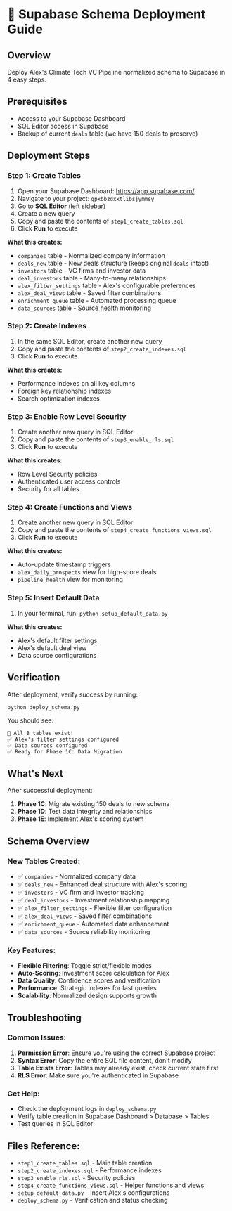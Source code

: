 # 🚀 Supabase Schema Deployment Guide

## Overview
Deploy Alex's Climate Tech VC Pipeline normalized schema to Supabase in 4 easy steps.

## Prerequisites
- Access to your Supabase Dashboard
- SQL Editor access in Supabase
- Backup of current `deals` table (we have 150 deals to preserve)

## Deployment Steps

### Step 1: Create Tables
1. Open your Supabase Dashboard: https://app.supabase.com/
2. Navigate to your project: `gpxbbzdxxtlibsjymmsy`
3. Go to **SQL Editor** (left sidebar)
4. Create a new query
5. Copy and paste the contents of `step1_create_tables.sql`
6. Click **Run** to execute

**What this creates:**
- `companies` table - Normalized company information
- `deals_new` table - New deals structure (keeps original `deals` intact)
- `investors` table - VC firms and investor data
- `deal_investors` table - Many-to-many relationships
- `alex_filter_settings` table - Alex's configurable preferences
- `alex_deal_views` table - Saved filter combinations
- `enrichment_queue` table - Automated processing queue
- `data_sources` table - Source health monitoring

### Step 2: Create Indexes
1. In the same SQL Editor, create another new query
2. Copy and paste the contents of `step2_create_indexes.sql`
3. Click **Run** to execute

**What this creates:**
- Performance indexes on all key columns
- Foreign key relationship indexes
- Search optimization indexes

### Step 3: Enable Row Level Security
1. Create another new query in SQL Editor
2. Copy and paste the contents of `step3_enable_rls.sql`
3. Click **Run** to execute

**What this creates:**
- Row Level Security policies
- Authenticated user access controls
- Security for all tables

### Step 4: Create Functions and Views
1. Create another new query in SQL Editor
2. Copy and paste the contents of `step4_create_functions_views.sql`
3. Click **Run** to execute

**What this creates:**
- Auto-update timestamp triggers
- `alex_daily_prospects` view for high-score deals
- `pipeline_health` view for monitoring

### Step 5: Insert Default Data
1. In your terminal, run: `python setup_default_data.py`

**What this creates:**
- Alex's default filter settings
- Alex's default deal view
- Data source configurations

## Verification

After deployment, verify success by running:
```bash
python deploy_schema.py
```

You should see:
```
🎉 All 8 tables exist!
✅ Alex's filter settings configured
✅ Data sources configured
✅ Ready for Phase 1C: Data Migration
```

## What's Next

After successful deployment:
1. **Phase 1C**: Migrate existing 150 deals to new schema
2. **Phase 1D**: Test data integrity and relationships
3. **Phase 1E**: Implement Alex's scoring system

## Schema Overview

### New Tables Created:
- ✅ `companies` - Normalized company data
- ✅ `deals_new` - Enhanced deal structure with Alex's scoring
- ✅ `investors` - VC firm and investor tracking
- ✅ `deal_investors` - Investment relationship mapping
- ✅ `alex_filter_settings` - Flexible filter configuration
- ✅ `alex_deal_views` - Saved filter combinations
- ✅ `enrichment_queue` - Automated data enhancement
- ✅ `data_sources` - Source reliability monitoring

### Key Features:
- **Flexible Filtering**: Toggle strict/flexible modes
- **Auto-Scoring**: Investment score calculation for Alex
- **Data Quality**: Confidence scores and verification
- **Performance**: Strategic indexes for fast queries
- **Scalability**: Normalized design supports growth

## Troubleshooting

### Common Issues:

1. **Permission Error**: Ensure you're using the correct Supabase project
2. **Syntax Error**: Copy the entire SQL file content, don't modify
3. **Table Exists Error**: Tables may already exist, check current state first
4. **RLS Error**: Make sure you're authenticated in Supabase

### Get Help:
- Check the deployment logs in `deploy_schema.py`
- Verify table creation in Supabase Dashboard > Database > Tables
- Test queries in SQL Editor

## Files Reference:
- `step1_create_tables.sql` - Main table creation
- `step2_create_indexes.sql` - Performance indexes
- `step3_enable_rls.sql` - Security policies
- `step4_create_functions_views.sql` - Helper functions and views
- `setup_default_data.py` - Insert Alex's configurations
- `deploy_schema.py` - Verification and status checking

